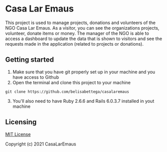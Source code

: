 # Casa Lar Emaus
This project is used to manage projects, donations and volunteers of the NGO Casa Lar Emaus. As a visitor, you can see the organizations projects, volunteer, donate items or money. The manager of the NGO is able to access a dashboard to update the data that is shown to visitors and see the requests made in the application (related to projects or donations).

## Getting started
1) Make sure that you have git properly set up in your machine and you have access to Github
2) Open the terminal and clone this project to your machine

```
git clone https://github.com/belisabettega/casalaremaus
```

3) You'll also need to have Ruby 2.6.6 and Rails 6.0.3.7 installed in yout machine

## Licensing
[MIT License](https://choosealicense.com/licenses/mit/#)

Copyright (c) 2021 CasaLarEmaus

